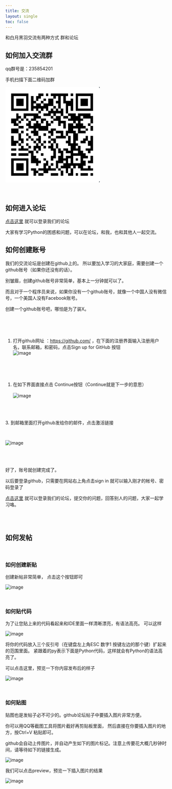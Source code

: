 ```yaml
---
title: 交流
layout: single
toc: false
---
```


和白月黑羽交流有两种方式 群和论坛

## 如何加入交流群

qq群号是：235854201

手机扫描下面二维码加群


![image](/assets/images/qqgroup2.png)


<br>

## 如何进入论坛

<a href="https://github.com/baiyueheiyu/forum/issues" target="_blank">点击这里</a>  就可以登录我们的论坛

大家有学习Python的困惑和问题，可以在论坛，和我，也和其他人一起交流。


## 如何创建账号

我们的交流论坛是创建在github上的。 所以要加入学习的大家庭，需要创建一个github账号（如果你还没有的话）。 

别皱眉，创建github账号非常简单，基本上一分钟就可以了。

而且对于一个程序员来说，如果你没有一个github账号，就像一个中国人没有微信号，一个美国人没有Facebook账号。

创建一个github账号吧，哪怕是为了装X。

<br><br><br>

1.  打开github网址 ：<a href="https://github.com/" target="_blank">https://github.com/</a> ，在下面的注册界面输入注册用户名，联系邮箱，和密码，点击Sign up for GitHub 按钮  <br>
![image](http://v.python666.vip/img/wm/36462795_36406563-c5af3fe6-1632-11e8-9807-4464513f5faa_wm.png)

<br><br><br>

1.  在如下界面直接点击 Continue按钮（Continue就是下一步的意思） <br><br>
![image](http://v.python666.vip/img/wm/36462795_36406607-146d4542-1633-11e8-9b94-4e0451588c03_wm.png)

<br><br><br>
3.  到邮箱里面打开github发给你的邮件，点击激活链接



<br>

![image](http://v.python666.vip/img/wm/36462795_36406714-b4485264-1633-11e8-9cff-21340e5328ff_wm.png)

<br><br><br>
好了，账号就创建完成了。

以后要登录github，只需要在网站右上角点击sign in 就可以输入刚才的帐号、密码登录了

<a href="https://github.com/baiyueheiyu/forum/issues" target="_blank">点击这里</a>  就可以登录我们的论坛，提交你的问题，回答别人的问题，大家一起学习咯。



<br><br>
## 如何发帖

<br>

### 如何创建新贴

创建新帖非常简单， 点击这个按钮即可

![image](http://v.python666.vip/img/wm/36257654_37151636-49e02664-2311-11e8-90af-944325bcb6c6_wm.png)



<br>

### 如何贴代码
为了让您贴上来的代码看起来和IDE里面一样清晰漂亮，有语法高亮。 可以这样

![image](https://user-images.githubusercontent.com/36462795/36407230-c700aea2-1637-11e8-89a9-bd754be563f3.png)

将你的代码放入三个反引号（在键盘左上角ESC 数字1 按键左边的那个键）扩起来的范围里面。 
紧跟着的py表示下面是Python代码，这样就会有Python的语法高亮了。

可以点击这里，预览一下你内容发布后的样子

![image](https://user-images.githubusercontent.com/36462795/36407291-4e47e15a-1638-11e8-916a-478f3a9a1477.png)


<br>

### 如何贴图

贴图也是发帖子必不可少的。github论坛帖子中要插入图片非常方便。

你可以用QQ等截图工具将图片截好再剪贴板里面， 然后直接在你要插入图片的地方，按Ctrl+V 粘贴即可。

github会自动上传图片，并自动产生如下的图片标记。注意上传要花大概几秒钟时间，请等待如下的链接生成。 

![image](https://user-images.githubusercontent.com/36462795/36407419-72b5c682-1639-11e8-9d62-ddb1ba749fb9.png)

我们可以点击preview，预览一下插入图片的结果

![image](https://user-images.githubusercontent.com/36462795/36407454-bc67e710-1639-11e8-8b65-3a7abbf02a8c.png)

